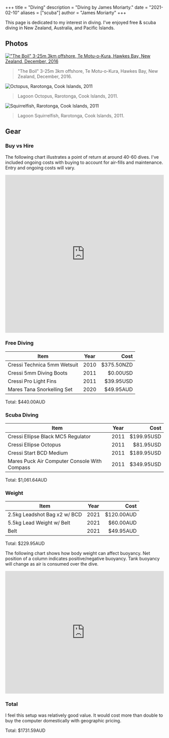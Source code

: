 +++
title = "Diving"
description = "Diving by James Moriarty."
date = "2021-02-10"
aliases = ["scuba"]
author = "James Moriarty"
+++

This page is dedicated to my interest in diving. I've enjoyed free & scuba diving in New Zealand, Australia, and Pacific Islands.

## Photos

<style>
.content .post img {
  width: 100%;
}
</style>

[!["The Boil" 3-25m 3km offshore, Te Motu-o-Kura, Hawkes Bay, New Zealand, December, 2016](/images/diving-hawkes-bay.jpg)](/images/diving-hawkes-bay.jpg)
> "The Boil" 3-25m 3km offshore, Te Motu-o-Kura, Hawkes Bay, New Zealand, December, 2016.

![Octopus, Rarotonga, Cook Islands, 2011](/images/diving-raro-two.jpg)
> Lagoon Octopus, Rarotonga, Cook Islands, 2011.

![Squirrelfish, Rarotonga, Cook Islands, 2011](/images/diving-raro-one.jpg)
> Lagoon Squirrelfish, Rarotonga, Cook Islands, 2011.

## Gear

### Buy vs Hire

The following chart illustrates a point of return at around 40-60 dives. I've included ongoing costs with buying to account for air-fills and maintenance. Entry and ongoing costs will vary.

<iframe width="100%" height="500" seamless frameborder="0" scrolling="no" src="https://docs.google.com/spreadsheets/d/e/2PACX-1vSnhz6mxUS0vyQfiMWeCGq10wBeaV8inw2mz4MDm16wmuVYyt7BxAC6MQGS74jL7aAggendUg8Ud4N7/pubchart?oid=567863874&amp;format=interactive"><!-- https://docs.google.com/spreadsheets/d/1E23-dx8wTP8lgVMjgnoQr25T7yJ6pzLWsETzZ5nkSck/edit#gid=0 --></iframe>

### Free Diving

| Item                         | Year | Cost       |
| ---------------------------- |:----:| ----------:|
| Cressi Technica 5mm Wetsuit  | 2010 | $375.50NZD |
| Cressi 5mm Diving Boots      | 2011 |   $0.00USD |
| Cressi Pro Light Fins        | 2011 |  $39.95USD |
| Mares Tana Snorkelling Set   | 2020 |  $49.95AUD |

Total: $440.00AUD

### Scuba Diving

| Item                                         | Year | Cost       |
| -------------------------------------------- |:----:| ----------:|
| Cressi Ellipse Black MC5 Regulator           | 2011 | $199.95USD |
| Cressi Ellipse Octopus                       | 2011 |  $81.95USD |
| Cressi Start BCD Medium                      | 2011 | $189.95USD |
| Mares Puck Air Computer Console With Compass | 2011 | $349.95USD |

Total: $1,061.64AUD

### Weight

| Item                         | Year | Cost       |
| -----------------------------|:----:| ----------:|
| 2.5kg Leadshot Bag x2 w/ BCD | 2021 | $120.00AUD |
| 5.5kg Lead Weight w/ Belt    | 2021 |  $60.00AUD |
| Belt                         | 2021 |  $49.95AUD |

Total: $229.95AUD

The following chart shows how body weight can affect buoyancy. Net position of a column indicates positive/negative buoyancy. Tank buoyancy will change as air is consumed over the dive.

<iframe width="100%" height="388" seamless frameborder="0" scrolling="no" src="https://docs.google.com/spreadsheets/d/e/2PACX-1vRstGqGzebKTCqR6IqLhEOJnBfQXeu7xAKNOUJKUIjxbdMxvb3FWr3bXJAoRWeaimNbxctMNMPC2NYO/pubchart?oid=1079857299&amp;format=interactive"><!-- https://docs.google.com/spreadsheets/d/1k9NM6c_AzC6efnHSMl7HY7z7ZNSWDn9JPzI4RIWY7SM/edit#gid=0 --></iframe>


### Total

I feel this setup was relatively good value. It would cost more than double to buy the computer domestically with geographic pricing.

Total: $1731.59AUD

